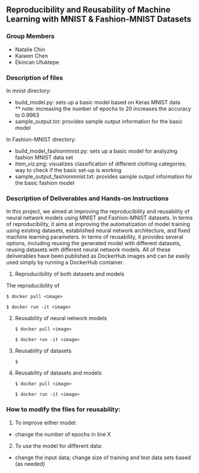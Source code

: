## Reproducibility and Reusability of Machine Learning with MNIST & Fashion-MNIST Datasets

### Group Members
* Natalie Chin
* Kaiwen Chen
* Ekincan Ufuktepe


### Description of files
In mnist directory:
* build_model.py: sets up a basic model based on Keras MNIST data <br>
** note: increasing the number of epochs to 20 increases the accuracy to 0.9963
* sample_output.txt: provides sample output information for the basic model

In Fashion-MNIST directory:
* build_model_fashionmnist.py: sets up a basic model for analyzing fashion MNIST data set
* item_viz.png: visualizes classification of different clothing categories; way to check if the basic set-up is working
* sample_output_fashionmnist.txt: provides sample output information for the basic fashion model 


### Description of Deliverables and Hands-on Instructions
 
In this project, we aimed at improving the reproducibility and reusability of neural network models using MNIST and Fashion-MNIST datasets. In terms of reproducibility, it aims at improving the automatization of model training using existing datasets, established neural network architecture, and fixed machine learning parameters. In terms of reusability, it provides several options, including reusing the generated model with different datasets, reusing datasets with different neural network models. All of these deliverables have been published as DockerHub images and can be easily used simply by running a DockerHub container. 
  
1) Reproducibility of both datasets and models

The reproducibility of 

   `$ docker pull <image>`
  
   `$ docker run -it <image>`

2) Reusability of neural network models 
  
   `$ docker pull <image>`
  
   `$ docker run -it <image>`
  
3) Reusability of datasets
  
   `$ `
  
4) Reusability of datasets and models
  
   `$ docker pull <image>`
  
   `$ docker run -it <image>`
  

### How to modify the files for reusability:
1) To improve either model:
- change the number of epochs in line X

2) To use the model for different data:
- change the input data; change size of training and test data sets based (as needed)
